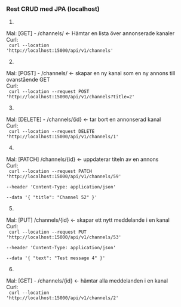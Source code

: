 ### Rest CRUD med JPA (localhost)

1.

Mal: [GET]  - /channels/ ← Hämtar en lista över annonserade kanaler<br>
Curl:<br>
<code>
curl --location 'http://localhost:15000/api/v1/channels'
</code>

2.

Mal: [POST] - /channels/ ← skapar en ny kanal som en ny annons till ovanstående GET<br>
Curl:<br>
<code>
curl --location --request POST 'http://localhost:15000/api/v1/channels?title=2'
</code>

3.

Mal: [DELETE] - /channels/{id} ← tar bort en annonserad kanal<br>
Curl:<br>
<code>
curl --location --request DELETE 'http://localhost:15000/api/v1/channels/1'
</code>

4.

Mal: [PATCH] /channels/{id} ← uppdaterar titeln av en annons<br>
Curl:<br>
<code>
curl --location --request PATCH 'http://localhost:15000/api/v1/channels/59' \
--header 'Content-Type: application/json' \
--data '{
"title": "Channel 52"
}'
</code>

5.

Mal: [PUT] /channels/{id} ← skapar ett nytt meddelande i en kanal<br>
Curl:<br>
<code>
curl --location --request PUT 'http://localhost:15000/api/v1/channels/53' \
--header 'Content-Type: application/json' \
--data '{
"text": "Test message 4"
}'
</code>

6.

Mal: [GET] - /channels/{id} ← hämtar alla meddelanden i en kanal<br>
Curl:<br>
<code>
curl --location 'http://localhost:15000/api/v1/channels/2'
</code>